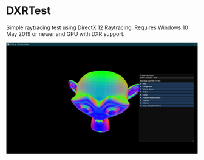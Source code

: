 # DXRTest
Simple raytracing test using DirectX 12 Raytracing. Requires Windows 10 May 2019 or newer and GPU with DXR support.

![image](/DXRTest.png)
